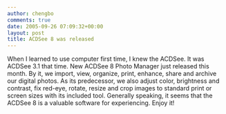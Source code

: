 ```yaml
---
author: chengbo
comments: true
date: 2005-09-26 07:09:32+00:00
layout: post
title: ACDSee 8 was released
---
```


When I learned to use computer first time, I knew the ACDSee. It was ACDSee 3.1 that time. New ACDSee 8 Photo Manager just released this month. By it, we import, view, organize, print, enhance, share and archive our digital photos. As its predecessor, we also adjust color, brightness and contrast, fix red-eye, rotate, resize and crop images to standard print or screen sizes with its included tool. Generally speaking, it seems that the ACDSee 8 is a valuable software for experiencing. Enjoy it!
